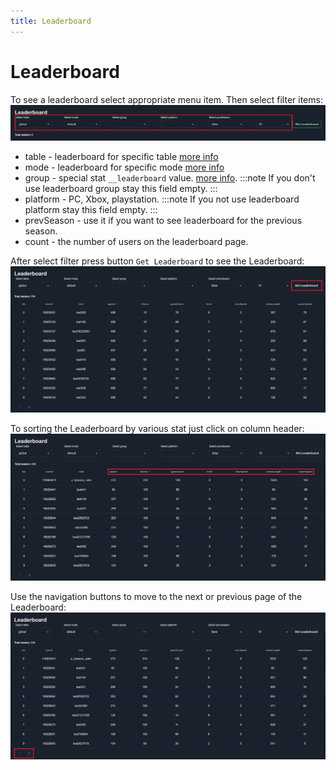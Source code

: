 ```yaml
---
title: Leaderboard
---
```


# Leaderboard
To see a leaderboard select appropriate menu item. Then select filter items:  
![Leaderboard filters](./images/lb-filters.png)

* table - leaderboard for specific table [more info](./../configs-format/tables-config-format)
* mode - leaderboard for specific mode [more info](./../configs-format/modes-config-format)
* group - special stat `__leaderboard` value. [more info](./../configs-format/stats-config-format#leaderboard-group).
  :::note
  If you don't use leaderboard group stay this field empty.
  :::
* platform - PC, Xbox, playstation.
  :::note
  If you not use leaderboard platform stay this field empty.
  :::
* prevSeason - use it if you want to see leaderboard for the previous season.
* count - the number of users on the leaderboard page.

After select filter press button `Get Leaderboard` to see the Leaderboard:  
![Get Leaderboard](./images/lb-get.png)

To sorting the Leaderboard by various stat just click on column header:  
![Sort Leaderboard](./images/lb-sorting.png)

Use the navigation buttons to move to the next or previous page of the Leaderboard:  
![Leaderboard pages](./images/lb-pages.png)
